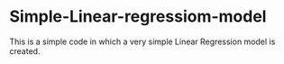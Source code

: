 # Simple-Linear-regressiom-model
This is a simple code in which a very simple Linear Regression model is created.
